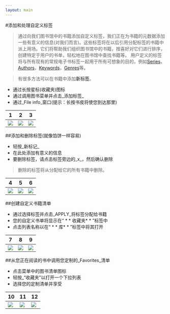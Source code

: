 ```yaml
---
layout: main
---
```


#添加和处理自定义标签

>通过向我们图书馆中的书籍添加自定义标签，我们正在为书籍的元数据添加一些有意义的信息(对我们而言)。这些标签将在以后引用分配标签的书籍中派上用场。它们将帮助我们组织图书馆中的书籍，按喜好对它们进行排序，创建特定于用户的书单，轻松地在图书馆中查找书籍等。
>用户定义的标签将与所有现有的常规电子书标签一起用于所有可想象的目的，例如[Series]()，[Authors]()，[Keywords]()，[Genres]()等。

>有很多方法可以在书籍中添加**新标签**。

* 通过长按星标(收藏夹)图标
* 通过调用图书菜单并点击_添加标签_
* 通过_File info_窗口(提示：长按书皮将使您到达那里)

|1|2|3|
|-|-|-|
|![](1.png)|![](2.png)|![](3.png)|

##添加和删除标签(就像馅饼一样容易)

* 轻按_新标记_
* 在此处添加有意义的信息
* 要删除标签，请点击标签旁边的_x_，然后确认删除
>删除的标签将从分配给它的所有书籍中删除。

|4|5|6|
|-|-|-|
|![](4.png)|![](5.png)|![](6.png)|

##创建自定义书籍清单

* 通过选择标签并点击_APPLY_将标签分配给书籍
* 您的自定义书单将显示在“ * * 收藏夹* * ”标签中
* 点击列表名称以在“ * * 库* * ”标签中将其打开

|7|8|9|
|-|-|-|
|![](7.png)|![](8.png)|![](9.png)|

##从您正在阅读的书中调用您定制的_Favorites_清单

* 点击菜单中的图书清单图标
* 轻按_“收藏夹”以打开一个下拉列表
* 选择您的定制清单并享受

|10|11|12|
|-|-|-|
|![](10.png)|![](11.png)|![](12.png)|
